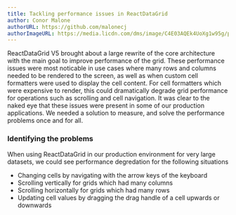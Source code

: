 ```yaml
---
title: Tackling performance issues in ReactDataGrid
author: Conor Malone
authorURL: https://github.com/malonecj
authorImageURL: https://media.licdn.com/dms/image/C4E03AQEk4UoXg1w95g/profile-displayphoto-shrink_100_100/0?e=1548288000&v=beta&t=Nx8122TzbykEzDezQYWJI9vaaPBDM8VI12-7xdstZ1w
---
```


ReactDataGrid V5 brought about a large rewrite of the core architecture with the main goal to improve performance of the grid. These performance issues were most noticable in use cases where many rows and columns needed to be rendered to the screen, as well as when custom cell formatters were used to display the cell content. For cell formatters which were expensive to render, this could dramatically degrade grid performance for operations such as scrolling and cell navigation. It was clear to the naked eye that these issues were present in some of our production applications. We needed a solution to measure, and solve the performance problems once and for all.

### Identifying the problems
When using ReactDataGrid in our production environment for very large datasets, we could see performance degredation for the following situations
 - Changing cells by navigating with the arrow keys of the keyboard
 - Scrolling vertically for grids which had many columns
 - Scrolling horizontally for grids which had many rows
 - Updating cell values by dragging the drag handle of a cell upwards or downwards

